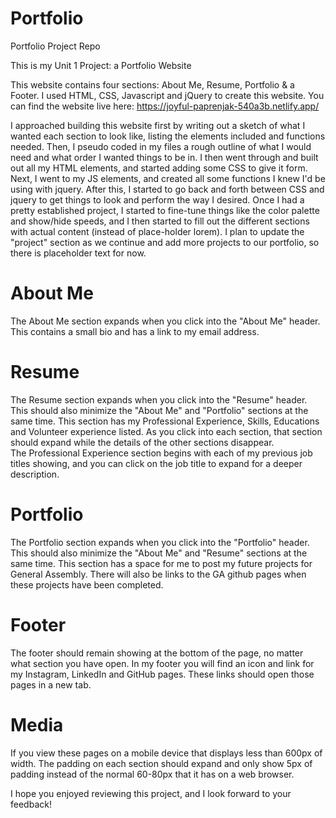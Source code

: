 # Portfolio
Portfolio Project Repo

This is my Unit 1 Project: a Portfolio Website

This website contains four sections: About Me, Resume, Portfolio & a Footer.  I used HTML, CSS, Javascript and jQuery to create this website.
You can find the website live here: https://joyful-paprenjak-540a3b.netlify.app/ 

I approached building this website first by writing out a sketch of what I wanted each section to look like, listing the elements included and functions needed.  Then, I pseudo coded in my files a rough outline of what I would need and what order I wanted things to be in.  I then went through and built out all my HTML elements, and started adding some CSS to give it form.  Next, I went to my JS elements, and created all some functions I knew I'd be using with jquery.  After this, I started to go back and forth between CSS and jquery to get things to look and perform the way I desired.  Once I had a pretty established project, I started to fine-tune things like the color palette and show/hide speeds, and I then started to fill out the different sections with actual content (instead of place-holder lorem).  I plan to update the "project" section as we continue and add more projects to our portfolio, so there is placeholder text for now.

# About Me

The About Me section expands when you click into the "About Me" header.  This contains a small bio and has a link to my email address.

# Resume 

The Resume section expands when you click into the "Resume" header.  This should also minimize the "About Me" and "Portfolio" sections at the same time.
This section has my Professional Experience, Skills, Educations and Volunteer experience listed.
As you click into each section, that section should expand while the details of the other sections disappear.  
The Professional Experience section begins with each of my previous job titles showing, and you can click on the job title to expand for a deeper description.

# Portfolio

The Portfolio section expands when you click into the "Portfolio" header.  This should also minimize the "About Me" and "Resume" sections at the same time.
This section has a space for me to post my future projects for General Assembly.  There will also be links to the GA github pages when these projects have been completed.

# Footer

The footer should remain showing at the bottom of the page, no matter what section you have open.
In my footer you will find an icon and link for my Instagram, LinkedIn and GitHub pages.
These links should open those pages in a new tab.

# Media
If you view these pages on a mobile device that displays less than 600px of width.
The padding on each section should expand and only show 5px of padding instead of the normal 60-80px that it has on a web browser.

I hope you enjoyed reviewing this project, and I look forward to your feedback!